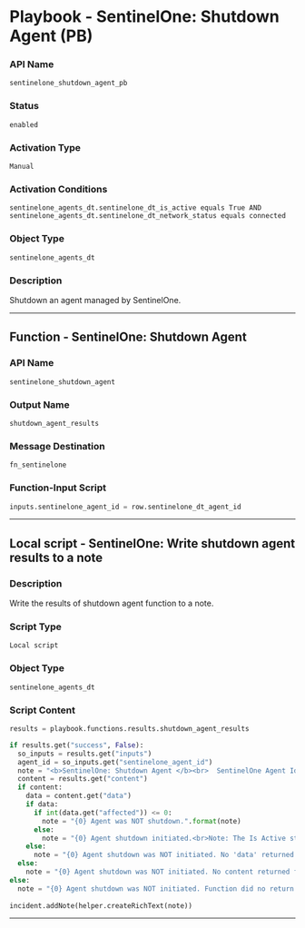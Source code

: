 <!--
    DO NOT MANUALLY EDIT THIS FILE
    THIS FILE IS AUTOMATICALLY GENERATED WITH resilient-sdk codegen
    Generated with resilient-sdk v50.0.151
-->

# Playbook - SentinelOne: Shutdown Agent (PB)

### API Name
`sentinelone_shutdown_agent_pb`

### Status
`enabled`

### Activation Type
`Manual`

### Activation Conditions
`sentinelone_agents_dt.sentinelone_dt_is_active equals True AND sentinelone_agents_dt.sentinelone_dt_network_status equals connected`

### Object Type
`sentinelone_agents_dt`

### Description
Shutdown an agent managed by SentinelOne.


---
## Function - SentinelOne: Shutdown Agent

### API Name
`sentinelone_shutdown_agent`

### Output Name
`shutdown_agent_results`

### Message Destination
`fn_sentinelone`

### Function-Input Script
```python
inputs.sentinelone_agent_id = row.sentinelone_dt_agent_id
```

---

## Local script - SentinelOne: Write shutdown agent results to a note

### Description
Write the results of shutdown agent function to a note.

### Script Type
`Local script`

### Object Type
`sentinelone_agents_dt`

### Script Content
```python
results = playbook.functions.results.shutdown_agent_results

if results.get("success", False):
  so_inputs = results.get("inputs")
  agent_id = so_inputs.get("sentinelone_agent_id")
  note = "<b>SentinelOne: Shutdown Agent </b><br>  SentinelOne Agent Id: {0}".format(agent_id)
  content = results.get("content")
  if content:
    data = content.get("data")
    if data:
      if int(data.get("affected")) <= 0:
        note = "{0} Agent was NOT shutdown.".format(note)
      else:
        note = "{0} Agent shutdown initiated.<br>Note: The Is Active status may take time to be reflected in the SentinelOne Agent data table.<br>Use manual playbook to update the data table.".format(note)
    else:
      note = "{0} Agent shutdown was NOT initiated. No 'data' returned from function".format(note)
  else:
    note = "{0} Agent shutdown was NOT initiated. No content returned from function".format(note)  
else:
  note = "{0} Agent shutdown was NOT initiated. Function did no return success".format(note)  
  
incident.addNote(helper.createRichText(note))
```

---

